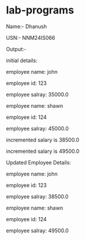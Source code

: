 # lab-programs
Name:- Dhanush

USN:- NNM24IS066

Output:-

initial details:

employee name: john

employee id: 123

employee salray: 35000.0

employee name: shawn

employee id: 124

employee salray: 45000.0

incremented salary is 38500.0

incremented salary is 49500.0

Updated Employee Details:

employee name: john

employee id: 123

employee salray: 38500.0

employee name: shawn

employee id: 124

employee salray: 49500.0
